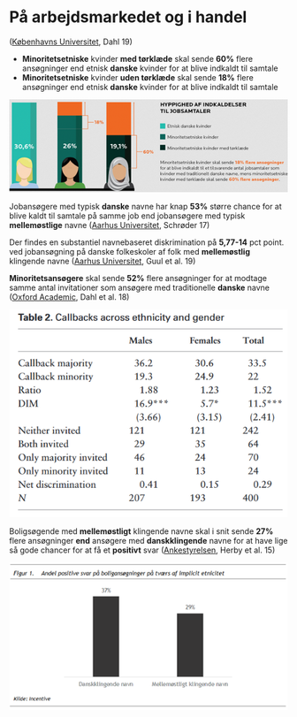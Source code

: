 # På arbejdsmarkedet og i handel

([Københavns Universitet](https://menneskeret.dk/sites/menneskeret.dk/files/media/dokumenter/malte\_dahl\_forskning.pdf), Dahl 19)

* **Minoritetsetniske** kvinder **med tørklæde** skal sende **60%** flere ansøgninger end etnisk **danske** kvinder for at blive indkaldt til samtale
* **Minoritetsetniske** kvinder **uden tørklæde** skal sende **18%** flere ansøgninger end etnisk **danske** kvinder for at blive indkaldt til samtale

![Københavns Universitet, Dahl 19](<../../../.gitbook/assets/billede (8).png>)

Jobansøgere med typisk **danske** navne har knap **53%** større chance for at blive kaldt til samtale på samme job end jobansøgere med typisk **mellemøstlige** navne ([Aarhus Universitet](https://bss.au.dk/om-aarhus-bss/nyheder/vis/artikel/peter-kommer-lettere-til-jobsamtale-end-ali), Schrøder 17)

Der findes en substantiel navnebaseret diskrimination på **5,77-14** pct point. ved jobansøgning på danske folkeskoler af folk med **mellemøstlig** klingende navne ([Aarhus Universitet](https://onlinelibrary.wiley.com/doi/abs/10.1111/puar.13094), Guul et al. 19)

**Minoritetsansøgere** skal sende **52%** flere ansøgninger for at modtage samme antal invitationer som ansøgere med traditionelle **danske** navne ([Oxford Academic](https://academic.oup.com/esr/article-abstract/34/4/402/5047111), Dahl et al. 18)

![Oxford Academic, Table 2.](<../../../.gitbook/assets/billede (6).png>)

Boligsøgende med **mellemøstligt** klingende navne skal i snit sende **27%** flere ansøgninger **end** ansøgere med **danskklingende** navne for at have lige så gode chancer for at få et **positivt** svar ([Ankestyrelsen](https://ast.dk/filer/ankestyrelsen-generelt/antidiskriminationsenheden/rapport-om-etnisk-diskrimination-pa-boligmarkedet.pdf/@@download/file/Rapport%20om%20etnisk%20diskrimination%20p%C3%A5%20boligmarkedet.pdf), Herby et al. 15)

![Ankestyrelsen, Herby et al. 15](<../../../.gitbook/assets/billede (11).png>)
